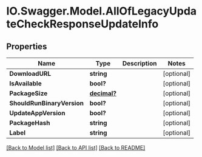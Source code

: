 # IO.Swagger.Model.AllOfLegacyUpdateCheckResponseUpdateInfo
## Properties

Name | Type | Description | Notes
------------ | ------------- | ------------- | -------------
**DownloadURL** | **string** |  | [optional] 
**IsAvailable** | **bool?** |  | [optional] 
**PackageSize** | [**decimal?**](BigDecimal.md) |  | [optional] 
**ShouldRunBinaryVersion** | **bool?** |  | [optional] 
**UpdateAppVersion** | **bool?** |  | [optional] 
**PackageHash** | **string** |  | [optional] 
**Label** | **string** |  | [optional] 

[[Back to Model list]](../README.md#documentation-for-models) [[Back to API list]](../README.md#documentation-for-api-endpoints) [[Back to README]](../README.md)

